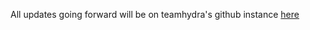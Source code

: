 All updates going forward will be on teamhydra's github instance [here](https://teamhydra.io/Motz/Do-Replugged)
